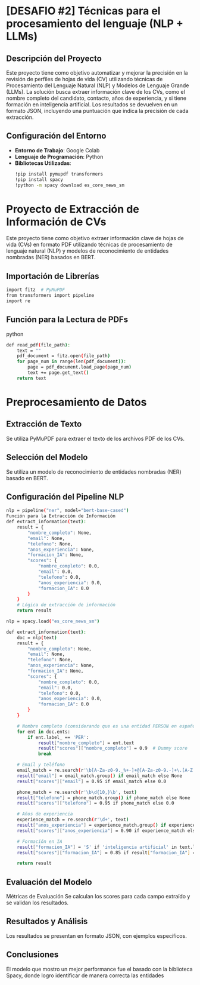 # [DESAFIO #2] Técnicas para el procesamiento del lenguaje (NLP + LLMs)

## Descripción del Proyecto
Este proyecto tiene como objetivo automatizar y mejorar la precisión en la revisión de perfiles de hojas de vida (CV) utilizando técnicas de Procesamiento del Lenguaje Natural (NLP) y Modelos de Lenguaje Grande (LLMs). La solución busca extraer información clave de los CVs, como el nombre completo del candidato, contacto, años de experiencia, y si tiene formación en inteligencia artificial. Los resultados se devuelven en un formato JSON, incluyendo una puntuación que indica la precisión de cada extracción.

## Configuración del Entorno
- **Entorno de Trabajo**: Google Colab
- **Lenguaje de Programación**: Python
- **Bibliotecas Utilizadas**:
  ```bash
  !pip install pymupdf transformers
  !pip install spacy
  !python -m spacy download es_core_news_sm
# Proyecto de Extracción de Información de CVs

Este proyecto tiene como objetivo extraer información clave de hojas de vida (CVs) en formato PDF utilizando técnicas de procesamiento de lenguaje natural (NLP) y modelos de reconocimiento de entidades nombradas (NER) basados en BERT.

## Importación de Librerías
  ```bash
  import fitz  # PyMuPDF
  from transformers import pipeline
  import re
  ```

## Función para la Lectura de PDFs
python
```bash
def read_pdf(file_path):
    text = ""
    pdf_document = fitz.open(file_path)
    for page_num in range(len(pdf_document)):
        page = pdf_document.load_page(page_num)
        text += page.get_text()
    return text
```
# Preprocesamiento de Datos
## Extracción de Texto
Se utiliza PyMuPDF para extraer el texto de los archivos PDF de los CVs.


## Selección del Modelo
Se utiliza un modelo de reconocimiento de entidades nombradas (NER) basado en BERT.

## Configuración del Pipeline NLP
```bash
nlp = pipeline("ner", model="bert-base-cased")
Función para la Extracción de Información
def extract_information(text):
    result = {
        "nombre_completo": None,
        "email": None,
        "telefono": None,
        "anos_experiencia": None,
        "formacion_IA": None,
        "scores": {
            "nombre_completo": 0.0,
            "email": 0.0,
            "telefono": 0.0,
            "anos_experiencia": 0.0,
            "formacion_IA": 0.0
        }
    }
    # Lógica de extracción de información
    return result
```

```bash
nlp = spacy.load("es_core_news_sm")

def extract_information(text):
    doc = nlp(text)
    result = {
        "nombre_completo": None,
        "email": None,
        "telefono": None,
        "anos_experiencia": None,
        "formacion_IA": None,
        "scores": {
            "nombre_completo": 0.0,
            "email": 0.0,
            "telefono": 0.0,
            "anos_experiencia": 0.0,
            "formacion_IA": 0.0
        }
    }
```

```bash
    # Nombre completo (considerando que es una entidad PERSON en español)
    for ent in doc.ents:
        if ent.label_ == 'PER':
            result["nombre_completo"] = ent.text
            result["scores"]["nombre_completo"] = 0.9  # Dummy score
            break

    # Email y teléfono
    email_match = re.search(r'\b[A-Za-z0-9._%+-]+@[A-Za-z0-9.-]+\.[A-Z|a-z]{2,}\b', text)
    result["email"] = email_match.group() if email_match else None
    result["scores"]["email"] = 0.95 if email_match else 0.0

    phone_match = re.search(r'\b\d{10,}\b', text)
    result["telefono"] = phone_match.group() if phone_match else None
    result["scores"]["telefono"] = 0.95 if phone_match else 0.0

    # Años de experiencia
    experience_match = re.search(r'\d+', text)
    result["anos_experiencia"] = experience_match.group() if experience_match else None
    result["scores"]["anos_experiencia"] = 0.90 if experience_match else 0.0

    # Formación en IA
    result["formacion_IA"] = 'S' if 'inteligencia artificial' in text.lower() else 'N'
    result["scores"]["formacion_IA"] = 0.85 if result["formacion_IA"] == 'S' else 0.0

    return result
```

## Evaluación del Modelo
Métricas de Evaluación
Se calculan los scores para cada campo extraído y se validan los resultados.

## Resultados y Análisis
Los resultados se presentan en formato JSON, con ejemplos específicos.

## Conclusiones

El modelo que mostro un mejor performance fue el basado con la biblioteca Spacy, donde logro identificar de manera correcta las entidades

